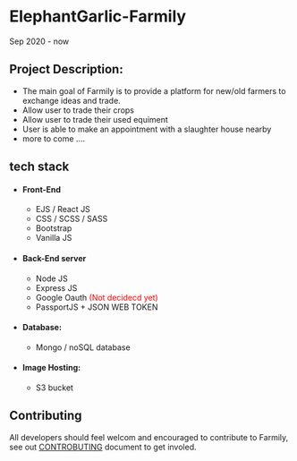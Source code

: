 # ElephantGarlic-Farmily

Sep 2020 - now
## Project Description: 
- The main goal of Farmily is to provide a platform for new/old farmers to exchange ideas and trade.
- Allow user to trade their crops 
- Allow user to trade their used equiment
- User is able to make an appointment with a slaughter house nearby
- more to come ....

## tech stack

- #### Front-End
  - EJS / React JS
  - CSS / SCSS / SASS
  - Bootstrap
  - Vanilla JS
- #### Back-End server
  - Node JS 
  - Express JS
  - Google Oauth <span style="color: red">(Not decidecd yet)</span>
  - PassportJS + JSON WEB TOKEN
- #### Database: 
  - Mongo / noSQL database
- #### Image Hosting:
  - S3 bucket

## Contributing
All developers should feel welcom and encouraged to contribute to Farmily, see out [CONTROBUTING](https://github.com/emo8355/ElephantGarlic-Farmily/blob/master/CONTRIBUTING.md) document to get involed.
